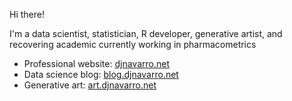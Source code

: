 
Hi there! 

I'm a data scientist, statistician, R developer, generative artist, and recovering academic currently working in pharmacometrics

- Professional website: [djnavarro.net](https://djnavarro.net)
- Data science blog: [blog.djnavarro.net](https://blog.djnavarro.net)
- Generative art: [art.djnavarro.net](https://art.djnavarro.net)
